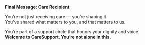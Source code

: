 **Final Message: Care Recipient**

You’re not just receiving care — you’re shaping it.  
You’ve shared what matters to you, and that matters to us.  

You’re part of a support circle that honors your dignity and voice.  
**Welcome to CareSupport. You’re not alone in this.**
